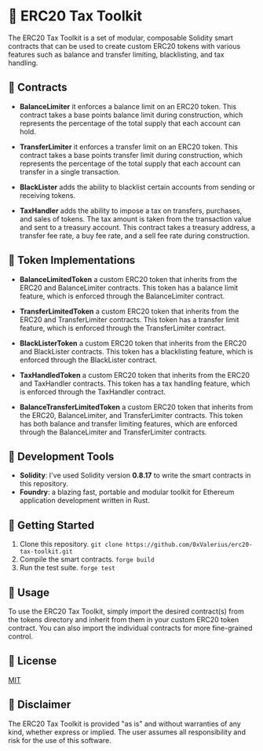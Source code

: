 # 👾 ERC20 Tax Toolkit

The ERC20 Tax Toolkit is a set of modular, composable Solidity smart contracts that can be used to create custom ERC20 tokens with various features such as balance and transfer limiting, blacklisting, and tax handling.

## 📄 Contracts

- **BalanceLimiter** it enforces a balance limit on an ERC20 token. This contract takes a base points balance limit during construction, which represents the percentage of the total supply that each account can hold.

- **TransferLimiter** it enforces a transfer limit on an ERC20 token. This contract takes a base points transfer limit during construction, which represents the percentage of the total supply that each account can transfer in a single transaction.

- **BlackLister** adds the ability to blacklist certain accounts from sending or receiving tokens.

- **TaxHandler** adds the ability to impose a tax on transfers, purchases, and sales of tokens. The tax amount is taken from the transaction value and sent to a treasury account. This contract takes a treasury address, a transfer fee rate, a buy fee rate, and a sell fee rate during construction.

## 📄 Token Implementations

- **BalanceLimitedToken** a custom ERC20 token that inherits from the ERC20 and BalanceLimiter contracts. This token has a balance limit feature, which is enforced through the BalanceLimiter contract.

- **TransferLimitedToken** a custom ERC20 token that inherits from the ERC20 and TransferLimiter contracts. This token has a transfer limit feature, which is enforced through the TransferLimiter contract.

- **BlackListerToken** a custom ERC20 token that inherits from the ERC20 and BlackLister contracts. This token has a blacklisting feature, which is enforced through the BlackLister contract.

- **TaxHandledToken** a custom ERC20 token that inherits from the ERC20 and TaxHandler contracts. This token has a tax handling feature, which is enforced through the TaxHandler contract.

- **BalanceTransferLimitedToken** a custom ERC20 token that inherits from the ERC20, BalanceLimiter, and TransferLimiter contracts. This token has both balance and transfer limiting features, which are enforced through the BalanceLimiter and TransferLimiter contracts.

## :wrench: Development Tools

- **Solidity**: I've used Solidity version **0.8.17** to write the smart contracts in this repository.
- **Foundry**: a blazing fast, portable and modular toolkit for Ethereum application development written in Rust.

## :rocket: Getting Started

1. Clone this repository. `git clone https://github.com/0xValerius/erc20-tax-toolkit.git`
2. Compile the smart contracts. `forge build`
3. Run the test suite. `forge test`

## 🤖 Usage

To use the ERC20 Tax Toolkit, simply import the desired contract(s) from the tokens directory and inherit from them in your custom ERC20 token contract. You can also import the individual contracts for more fine-grained control.

## :scroll: License

[MIT](https://choosealicense.com/licenses/mit/)

## 🚨 Disclaimer

The ERC20 Tax Toolkit is provided "as is" and without warranties of any kind, whether express or implied. The user assumes all responsibility and risk for the use of this software.
